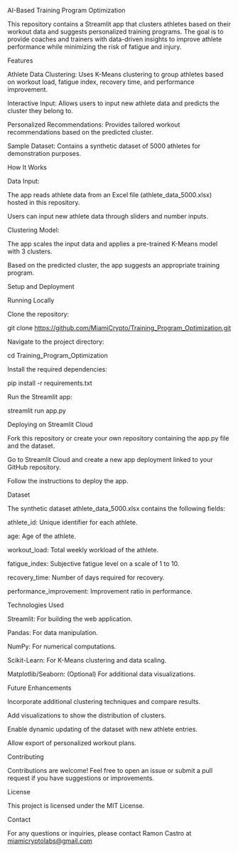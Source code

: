 AI-Based Training Program Optimization

This repository contains a Streamlit app that clusters athletes based on their workout data and suggests personalized training programs. The goal is to provide coaches and trainers with data-driven insights to improve athlete performance while minimizing the risk of fatigue and injury.

Features

Athlete Data Clustering: Uses K-Means clustering to group athletes based on workout load, fatigue index, recovery time, and performance improvement.

Interactive Input: Allows users to input new athlete data and predicts the cluster they belong to.

Personalized Recommendations: Provides tailored workout recommendations based on the predicted cluster.

Sample Dataset: Contains a synthetic dataset of 5000 athletes for demonstration purposes.

How It Works

Data Input:

The app reads athlete data from an Excel file (athlete_data_5000.xlsx) hosted in this repository.

Users can input new athlete data through sliders and number inputs.

Clustering Model:

The app scales the input data and applies a pre-trained K-Means model with 3 clusters.

Based on the predicted cluster, the app suggests an appropriate training program.

Setup and Deployment

Running Locally

Clone the repository:

git clone https://github.com/MiamiCrypto/Training_Program_Optimization.git

Navigate to the project directory:

cd Training_Program_Optimization

Install the required dependencies:

pip install -r requirements.txt

Run the Streamlit app:

streamlit run app.py

Deploying on Streamlit Cloud

Fork this repository or create your own repository containing the app.py file and the dataset.

Go to Streamlit Cloud and create a new app deployment linked to your GitHub repository.

Follow the instructions to deploy the app.

Dataset

The synthetic dataset athlete_data_5000.xlsx contains the following fields:

athlete_id: Unique identifier for each athlete.

age: Age of the athlete.

workout_load: Total weekly workload of the athlete.

fatigue_index: Subjective fatigue level on a scale of 1 to 10.

recovery_time: Number of days required for recovery.

performance_improvement: Improvement ratio in performance.

Technologies Used

Streamlit: For building the web application.

Pandas: For data manipulation.

NumPy: For numerical computations.

Scikit-Learn: For K-Means clustering and data scaling.

Matplotlib/Seaborn: (Optional) For additional data visualizations.

Future Enhancements

Incorporate additional clustering techniques and compare results.

Add visualizations to show the distribution of clusters.

Enable dynamic updating of the dataset with new athlete entries.

Allow export of personalized workout plans.

Contributing

Contributions are welcome! Feel free to open an issue or submit a pull request if you have suggestions or improvements.

License

This project is licensed under the MIT License.

Contact

For any questions or inquiries, please contact Ramon Castro at miamicryptolabs@gmail.com
